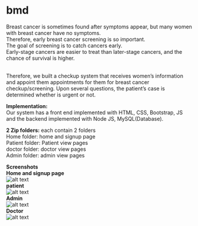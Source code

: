 # bmd
Breast cancer is sometimes found after symptoms appear, but many women with breast cancer have no symptoms. <br>
Therefore, early breast cancer screening is so important. <br>
The goal of screening is to catch cancers early. <br>
Early-stage cancers are easier to treat than later-stage cancers, and the chance of survival is higher. <br>

<br>Therefore, we built a checkup system that receives women’s information and appoint them appointments for them for breast cancer checkup/screening. 
Upon several questions, the patient’s case is determined whether is urgent or not. <br>

**Implementation:** <br>
Our system has a front end implemented with HTML, CSS, Bootstrap, JS and the backend implemented with Node JS, MySQL(Database).<br>

**2 Zip folders:** each contain 2 folders <br>
Home folder: home and signup page<br>
Patient folder: Patient view pages<br>
doctor folder: doctor view pages<br>
Admin folder: admin view pages <br>
 
**Screenshots** <br>
**Home and signup page**<br>
![alt text](https://github.com/[username]/[reponame]/blob/[branch]/image.jpg?raw=true)
<br>**patient**<br>
![alt text](https://github.com/[username]/[reponame]/blob/[branch]/image.jpg?raw=true)
<br>**Admin**<br>
![alt text](https://github.com/[username]/[reponame]/blob/[branch]/image.jpg?raw=true)
<br>**Doctor**<br>
![alt text](https://github.com/[username]/[reponame]/blob/[branch]/image.jpg?raw=true)
